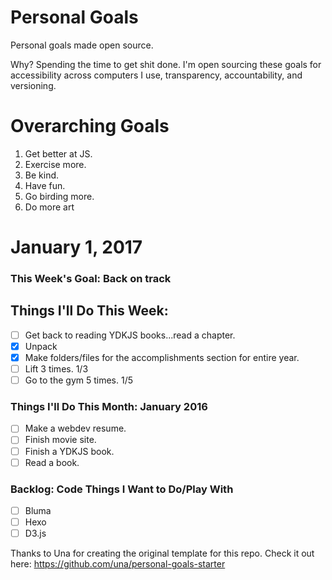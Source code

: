 Personal Goals
==============

Personal goals made open source.

Why? Spending the time to get shit done. I'm open sourcing these goals for accessibility across computers I use, transparency, accountability, and versioning.

# Overarching Goals

1. Get better at JS.
2. Exercise more.
3. Be kind.
4. Have fun.
5. Go birding more.
6. Do more art

# January 1, 2017

### This Week's Goal: Back on track

## Things I'll Do This Week:

- [ ] Get back to reading YDKJS books...read a chapter.
- [x] Unpack
- [x] Make folders/files for the accomplishments section for entire year.
- [ ] Lift 3 times.  1/3
- [ ] Go to the gym 5 times. 1/5

### Things I'll Do This Month: January 2016

- [ ] Make a webdev resume.
- [ ] Finish movie site.
- [ ] Finish a YDKJS book.
- [ ] Read a book.

### Backlog: Code Things I Want to Do/Play With

- [ ] Bluma
- [ ] Hexo
- [ ] D3.js

Thanks to Una for creating the original template for this repo. Check it out here: https://github.com/una/personal-goals-starter